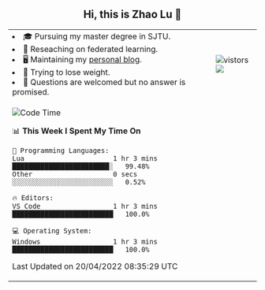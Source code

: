 <h2 align="center"> Hi, this is Zhao Lu 👋</h2>

<table style="overflow:hidden;">
    <tr> 
        <td>
            <li>🎓 Pursuing my master degree in SJTU.</li>
            <li>🌱 Reseaching on federated learning.</li>
            <li>🖥️ Maintaining my <a href="https://ifarewell.xyz">personal blog</a>.</li>
            <li>💪 Trying to lose weight.</li>
            <li>💬 Questions are welcomed but no answer is promised.</li> 
        </td>
        <td>
            <img src="https://visitor-badge.glitch.me/badge?page_id=ifarewell" alt="vistors" />
        <br>
          <img src="https://github-readme-stats.vercel.app/api?username=ifarewell&theme=graywhite&hide=prs,contribs&show_icons=true&hide_border=true&icon_color=CE1D2D&text_color=718096&bg_color=ffffff&hide_title=true" />
        </td>
    </tr>
    <tr>
        <td colspan="2">
            
<!--START_SECTION:waka-->
![Code Time](http://img.shields.io/badge/Code%20Time-136%20hrs%2033%20mins-blue)

📊 **This Week I Spent My Time On** 

```text
💬 Programming Languages: 
Lua                      1 hr 3 mins         ████████████████████████░   99.48% 
Other                    0 secs              ░░░░░░░░░░░░░░░░░░░░░░░░░   0.52%

🔥 Editors: 
VS Code                  1 hr 3 mins         █████████████████████████   100.0%

💻 Operating System: 
Windows                  1 hr 3 mins         █████████████████████████   100.0%

```


 Last Updated on 20/04/2022 08:35:29 UTC
<!--END_SECTION:waka-->
            
</td></tr>
</table>

